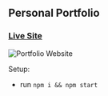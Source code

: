 ## Personal Portfolio

### [Live Site](https://nikzero6-portfolio.netlify.app/)

![Portfolio Website](https://i.ibb.co/h95v4Bd/Screenshot-from-2021-12-13-15-16-34.png)

Setup:

- run `npm i && npm start`
